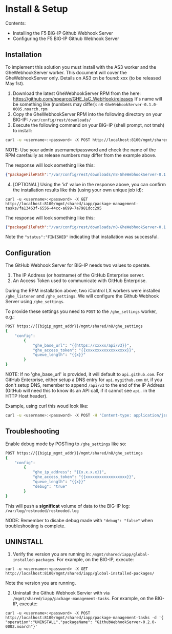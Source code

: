 # Install & Setup

Contents:

* Installing the F5 BIG-IP Github Webhook Server
* Configuring the F5 BIG-IP Github Webhook Server

## Installation

To implement this solution you must install with the AS3 worker and the GheWebhookServer worker. This document will cover the GheWebhookServer only. Details on AS3 cn be found: xxx (to be released May 1st).

1. Download the latest GheWebhookServer RPM from the here: https://github.com/npearce/GHE_IaC_WebHook/releases It's name will be something like (numbers may differ): `n8-GheWebhookServer-0.1.0-0005.noarch.rpm`
2. Copy the GheWebhookServer RPM into the following directory on your BIG-IP: `/var/config/rest/downloads/`
3. Execute the following command on your BIG-IP (shell prompt, not tmsh) to install:

```sh
curl -u <username>:<password> -X POST http://localhost:8100/mgmt/shared/iapp/package-management-tasks -d '{ "operation":"INSTALL","packageFilePath": "/var/config/rest/downloads/n8-GheWebhookServer-0.1.0-0005.noarch.rpm"}'
```

NOTE: Use your admin username/password and check the name of the RPM carefaully as release numbers may differ from the example above.

The response will look something like this:

```json
{"packageFilePath":"/var/config/rest/downloads/n8-GheWebhookServer-0.1.0-0005.noarch.rpm","operation":"INSTALL","id":"fa13463f-6556-44cc-a699-7a7981dcc295","status":"CREATED","userReference":{"link":"https://localhost/mgmt/shared/authz/users/admin"},"identityReferences":[{"link":"https://localhost/mgmt/shared/authz/users/admin"}],"ownerMachineId":"3ed07ac1-8c3e-43c5-aacf-53eebf4cb2f8","generation":1,"lastUpdateMicros":1524932793810249,"kind":"shared:iapp:package-management-tasks:iapppackagemanagementtaskstate","selfLink":"https://localhost/mgmt/shared/iapp/package-management-tasks/fa13463f-6556-44cc-a699-7a7981dcc295"}
```

4. [OPTIONAL] Using the 'id' value in the response above, you can confirm the installation results like this (using your own unique job id):

`curl -u <username>:<password> -X GET http://localhost:8100/mgmt/shared/iapp/package-management-tasks/fa13463f-6556-44cc-a699-7a7981dcc295`

The response will look something like this:

```json
{"packageFilePath":"/var/config/rest/downloads/n8-GheWebhookServer-0.1.0-0005.noarch.rpm","packageName":"n8-GheWebhookServer-0.1.0-0005.noarch","operation":"INSTALL","packageManifest":{"tags":["IAPP"]},"id":"fa13463f-6556-44cc-a699-7a7981dcc295","status":"FINISHED","startTime":"2018-04-28T09:26:33.818-0700","endTime":"2018-04-28T09:26:34.711-0700","userReference":{"link":"https://localhost/mgmt/shared/authz/users/admin"},"identityReferences":[{"link":"https://localhost/mgmt/shared/authz/users/admin"}],"ownerMachineId":"3ed07ac1-8c3e-43c5-aacf-53eebf4cb2f8","generation":3,"lastUpdateMicros":1524932794714759,"kind":"shared:iapp:package-management-tasks:iapppackagemanagementtaskstate","selfLink":"https://localhost/mgmt/shared/iapp/package-management-tasks/fa13463f-6556-44cc-a699-7a7981dcc295"}
```

Note the `"status":"FINISHED"` indicating that installation was successful.

## Configuration

The GitHub Webhook Server for BIG-IP needs two values to operate. 

1. The IP Address (or hostname) of the GitHub Enterprise server.
2. An Access Token used to communicate with GitHub Enterprise.

During the RPM installation above, two iControl LX workers were installed `/ghe_listener` and `/ghe_settings`. We will configure the Github Webhook Server using `/ghe_settings`.

To provide these settings you need to `POST` to the `/ghe_settings` worker, e.g.:

```sh
POST https://{{bigip_mgmt_addr}}/mgmt/shared/n8/ghe_settings
{
    "config":
        {
            "ghe_base_url": "{{https://xxxxx/api/v3}}",
            "ghe_access_token": "{{xxxxxxxxxxxxxxxxxx}}",
            "queue_length": "{{x}}"
        }
}
```

NOTE: If no 'ghe_base_url' is provided, it will default to `api.github.com`. For GitHub Enterprise, either setup a DNS entry for `api.mygithub.com` or, if you don't setup DNS, remember to append `/api/v3` to the end of the IP Address (GitHub will need this to know its an API call, if it cannot see `api.` in the HTTP Host header). 

Example, using curl this woud look like:

```sh
curl -u <username>:<password> -X POST -H 'Content-type: application/json' http://localhost:8100/mgmt/shared/n8/ghe_settings -d '{"config":{"ghe_base_url": "https://172.31.1.200/api/v3", "ghe_access_token": "b95bcc50728b2afdd779f450ae55b2246b1a5cb9"}}'
```

## Troubleshooting

Enable debug mode by POSTing to `/ghe_settings` like so:


```sh
POST https://{{bigip_mgmt_addr}}/mgmt/shared/n8/ghe_settings
{
    "config":
        {
            "ghe_ip_address": "{{x.x.x.x}}",
            "ghe_access_token": "{{xxxxxxxxxxxxxxxxxx}}",
            "queue_length": "{{x}}"
            "debug": "true"
        }
}
```

This will push a **significat** volume of data to the BIG-IP log: `/var/log/restnoded/restnoded.log`

NODE: Remember to disabe debug made with `"debug": "false"` when troubleshooting is complete. 

## UNINSTALL

1. Verify the version you are running in: `/mgmt/shared/iapp/global-installed-packages`. For example, on the BIG-IP, execute:

`curl -u <username>:<password> -X GET http://localhost:8100/mgmt/shared/iapp/global-installed-packages/`

Note the version you are running.

2. Uninstall the Github Webhook Servier with via `/mgmt/shared/iapp/package-management-tasks`. For example, on the BIG-IP, execute:

`curl -u <username>:<password> -X POST http://localhost:8100/mgmt/shared/iapp/package-management-tasks -d '{ "operation":"UNINSTALL","packageName": "GithubWebhookServer-0.2.0-0002.noarch"}'`

